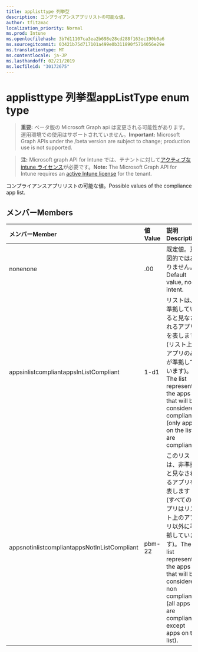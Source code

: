 ```yaml
---
title: applisttype 列挙型
description: コンプライアンスアプリリストの可能な値。
author: tfitzmac
localization_priority: Normal
ms.prod: Intune
ms.openlocfilehash: 3b7d11107ca3ea2b698e28cd288f163ec190b0a6
ms.sourcegitcommit: 03421b75d717101a499e0b311890f5714056e29e
ms.translationtype: MT
ms.contentlocale: ja-JP
ms.lasthandoff: 02/21/2019
ms.locfileid: "30172675"
---
```

# <a name="applisttype-enum-type"></a><span data-ttu-id="faabc-103">applisttype 列挙型</span><span class="sxs-lookup"><span data-stu-id="faabc-103">appListType enum type</span></span>

> <span data-ttu-id="faabc-104">**重要:** ベータ版の Microsoft Graph api は変更される可能性があります。運用環境での使用はサポートされていません。</span><span class="sxs-lookup"><span data-stu-id="faabc-104">**Important:** Microsoft Graph APIs under the /beta version are subject to change; production use is not supported.</span></span>

> <span data-ttu-id="faabc-105">**注:** Microsoft graph API for Intune では、テナントに対して[アクティブな intune ライセンス](https://go.microsoft.com/fwlink/?linkid=839381)が必要です。</span><span class="sxs-lookup"><span data-stu-id="faabc-105">**Note:** The Microsoft Graph API for Intune requires an [active Intune license](https://go.microsoft.com/fwlink/?linkid=839381) for the tenant.</span></span>

<span data-ttu-id="faabc-106">コンプライアンスアプリリストの可能な値。</span><span class="sxs-lookup"><span data-stu-id="faabc-106">Possible values of the compliance app list.</span></span>

## <a name="members"></a><span data-ttu-id="faabc-107">メンバー</span><span class="sxs-lookup"><span data-stu-id="faabc-107">Members</span></span>
|<span data-ttu-id="faabc-108">メンバー</span><span class="sxs-lookup"><span data-stu-id="faabc-108">Member</span></span>|<span data-ttu-id="faabc-109">値</span><span class="sxs-lookup"><span data-stu-id="faabc-109">Value</span></span>|<span data-ttu-id="faabc-110">説明</span><span class="sxs-lookup"><span data-stu-id="faabc-110">Description</span></span>|
|:---|:---|:---|
|<span data-ttu-id="faabc-111">none</span><span class="sxs-lookup"><span data-stu-id="faabc-111">none</span></span>|<span data-ttu-id="faabc-112">.0</span><span class="sxs-lookup"><span data-stu-id="faabc-112">0</span></span>|<span data-ttu-id="faabc-113">既定値。意図的ではありません。</span><span class="sxs-lookup"><span data-stu-id="faabc-113">Default value, no intent.</span></span>|
|<span data-ttu-id="faabc-114">appsinlistcompliant</span><span class="sxs-lookup"><span data-stu-id="faabc-114">appsInListCompliant</span></span>|<span data-ttu-id="faabc-115">1-d</span><span class="sxs-lookup"><span data-stu-id="faabc-115">1</span></span>|<span data-ttu-id="faabc-116">リストは、準拠していると見なされるアプリを表します (リスト上のアプリのみが準拠しています)。</span><span class="sxs-lookup"><span data-stu-id="faabc-116">The list represents the apps that will be considered compliant (only apps on the list are compliant).</span></span>|
|<span data-ttu-id="faabc-117">appsnotinlistcompliant</span><span class="sxs-lookup"><span data-stu-id="faabc-117">appsNotInListCompliant</span></span>|<span data-ttu-id="faabc-118">pbm-2</span><span class="sxs-lookup"><span data-stu-id="faabc-118">2</span></span>|<span data-ttu-id="faabc-119">このリストは、非準拠と見なされるアプリを表します (すべてのアプリはリスト上のアプリ以外に準拠しています)。</span><span class="sxs-lookup"><span data-stu-id="faabc-119">The list represents the apps that will be considered non compliant (all apps are compliant except apps on the list).</span></span>|




